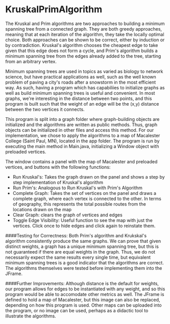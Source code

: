 # KruskalPrimAlgorithm

The Kruskal and Prim algorithms are two approaches to building a minimum spanning tree from a connected graph. They are both greedy approaches, meaning that at each iteration of the algorithm, they take the locally optimal choice. Both approaches can be shown to be correct, either by induction or by contradiction. Kruskal's algorithm chooses the cheapest edge to take given that this edge does not form a cycle, and Prim's algorithm builds a minimum spanning tree from the edges already added to the tree, starting from an arbitrary vertex. 

Minimum spanning trees are used in topics as varied as biology to network science, but have practical applications as well, such as the well known problem of paving a city's roads after a snowstorm in the most efficient way. As such, having a program which has capabiliies to initialize graphs as well as build minimum spanning trees is useful and convenient. In most graphs, we're interesting in the distance between two points, and this program is built such that the weight of an edge will be the (x,y) distance between the two vertices it connects. 

This program is split into a graph folder where graph-building objects are initialized and the algorithms are written as public methods. Thus, graph objects can be initialized in other files and access this method. For our implementation, we chose to apply the algorithms to a map of Macalester College (Saint Paul, MN), located in the app folder. The program is run by executing the main method in Main.java, initializing a Window object with preloaded vertices. 

The window contains a panel with the map of Macalester and preloaded vertices, and buttons with the following functions:
- Run Kruskal's: Takes the graph drawn on the panel and shows a step by step implementation of Kruskal's algorithm
- Run Prim's: Analogous to Run Kruskal's with Prim's Algorithm
- Complete Graph: Takes the set of vertices on the panel and draws a complete graph, where each vertex is connected to the other. In terms of geography, this represents the total possible routes from the locations drawn on the map
- Clear Graph: clears the graph of vertices and edges
- Toggle Edge Visibility: Useful function to see the map with just the vertices. Click once to hide edges and click again to reinstate them. 

####Testing for Correctness: 
Both Prim's algorithm and Krukskal's algorithm consistently produce the same graphs. We can prove that given distinct weights, a graph has a unique minimum spanning tree, but this is not guaranteed if there are equal weights in the graph. Thus, we do not necessarily expect the same results every single time, but equivalent minimum spanning trees is a good indicator that the algorithms are correct. The algorithms themselves were tested before implementing them into the JFrame.

####Further Improvements: 
Although distance is the default for weights, our program allows for edges to be instantiated with any weight, and so this program would be able to accomodate other metrics as well. The JFrame is defined to hold a map of Macalester, but this image can also be replaced, depending on how this program is used. Other maps can be uploaded into the program, or no image can be used, perhaps as a didactic tool to illustrate the algorithms. 

